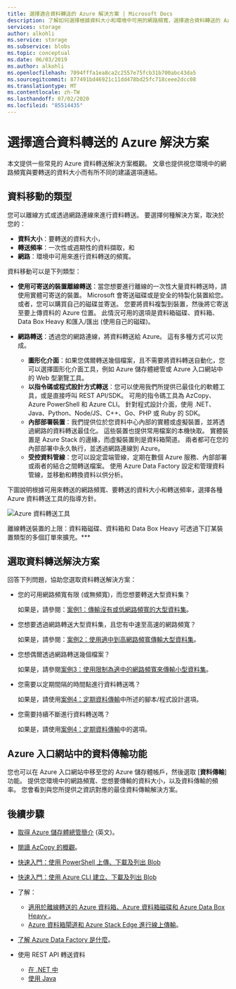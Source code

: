 ```yaml
---
title: 選擇適合資料轉送的 Azure 解決方案 | Microsoft Docs
description: 了解如何選擇根據資料大小和環境中可用的網路頻寬，選擇適合資料轉送的 Azure 解決方案
services: storage
author: alkohli
ms.service: storage
ms.subservice: blobs
ms.topic: conceptual
ms.date: 06/03/2019
ms.author: alkohli
ms.openlocfilehash: 7094fffa1ea8ca2c2557e75fcb31b700abc43da5
ms.sourcegitcommit: 877491bd46921c11dd478bd25fc718ceee2dcc08
ms.translationtype: MT
ms.contentlocale: zh-TW
ms.lasthandoff: 07/02/2020
ms.locfileid: "85514435"
---
```

# <a name="choose-an-azure-solution-for-data-transfer"></a>選擇適合資料轉送的 Azure 解決方案

本文提供一些常見的 Azure 資料轉送解決方案概觀。 文章也提供視您環境中的網路頻寬與要轉送的資料大小而有所不同的建議選項連結。

## <a name="types-of-data-movement"></a>資料移動的類型

您可以離線方式或透過網路連線來進行資料轉送。 要選擇何種解決方案，取決於您的：

- **資料大小**：要轉送的資料大小，
- **轉送頻率**：一次性或週期性的資料擷取，和
- **網路**：環境中可用來進行資料轉送的頻寬。

資料移動可以是下列類型：

- **使用可寄送的裝置離線轉送**：當您想要進行離線的一次性大量資料轉送時，請使用實體可寄送的裝置。 Microsoft 會寄送磁碟或是安全的特製化裝置給您。 或者，您可以購買自己的磁碟並寄送。 您要將資料複製到裝置，然後將它寄送至要上傳資料的 Azure 位置。  此情況可用的選項是資料箱磁碟、資料箱、Data Box Heavy 和匯入/匯出 (使用自己的磁碟)。

- **網路轉送**：透過您的網路連線，將資料轉送給 Azure。 這有多種方式可以完成。

    - **圖形化介面**：如果您偶爾轉送幾個檔案，且不需要將資料轉送自動化，您可以選擇圖形化介面工具，例如 Azure 儲存體總管或 Azure 入口網站中的 Web 型瀏覽工具。
    - **以指令碼或程式設計方式轉送**：您可以使用我們所提供已最佳化的軟體工具，或是直接呼叫 REST API/SDK。 可用的指令碼工具為 AzCopy、Azure PowerShell 和 Azure CLI。 針對程式設計介面，使用 .NET、Java、Python、Node/JS、C++、Go、PHP 或 Ruby 的 SDK。
    - **內部部署裝置**：我們提供位於您資料中心內部的實體或虛擬裝置，並將透過網路的資料轉送最佳化。 這些裝置也提供常用檔案的本機快取。 實體裝置是 Azure Stack 的邊緣，而虛擬裝置則是資料箱閘道。 兩者都可在您的內部部署中永久執行，並透過網路連線到 Azure。
    - **受控資料管線**：您可以設定雲端管線，定期在數個 Azure 服務、內部部署或兩者的結合之間轉送檔案。 使用 Azure Data Factory 設定和管理資料管線，並移動和轉換資料以供分析。

下圖說明根據可用來轉送的網路頻寬、要轉送的資料大小和轉送頻率，選擇各種 Azure 資料轉送工具的指導方針。

![Azure 資料轉送工具](media/storage-choose-data-transfer-solution/azure-data-transfer-options-3.png)

離線轉送裝置的上限：資料箱磁碟、資料箱和 Data Box Heavy 可透過下訂某裝置類型的多個訂單來擴充。***

## <a name="selecting-a-data-transfer-solution"></a>選取資料轉送解決方案

回答下列問題，協助您選取資料轉送解決方案：

- 您的可用網路頻寬有限 (或無頻寬)，而您想要轉送大型資料集？
  
    如果是，請參閱：[案例1：傳輸沒有或低網路頻寬的大型資料集](storage-solution-large-dataset-low-network.md)。
- 您想要透過網路轉送大型資料集，且您有中速至高速的網路頻寬？

    如果是，請參閱：[案例2：使用適中到高網路頻寬傳輸大型資料集](storage-solution-large-dataset-moderate-high-network.md)。
- 您想偶爾透過網路轉送幾個檔案？

    如果是，請參閱[案例3：使用限制為適中的網路頻寬來傳輸小型資料集](storage-solution-small-dataset-low-moderate-network.md)。
- 您需要以定期間隔的時間點進行資料轉送嗎？

    如果是，請使用[案例4：定期資料傳輸](storage-solution-periodic-data-transfer.md)中所述的腳本/程式設計選項。
- 您需要持續不斷進行資料轉送嗎？

    如果是，請使用[案例4：定期資料傳輸](storage-solution-periodic-data-transfer.md)中的選項。

## <a name="data-transfer-feature-in-azure-portal"></a>Azure 入口網站中的資料傳輸功能

您也可以在 Azure 入口網站中移至您的 Azure 儲存體帳戶，然後選取 [**資料傳輸**] 功能。 提供您環境中的網路頻寬、您想要傳輸的資料大小，以及資料傳輸的頻率。 您會看到與您所提供之資訊對應的最佳資料傳輸解決方案。 

## <a name="next-steps"></a>後續步驟

- [取得 Azure 儲存體總管簡介](https://azure.microsoft.com/resources/videos/introduction-to-microsoft-azure-storage-explorer/) \(英文\)。
- [閱讀 AzCopy 的概觀](https://docs.microsoft.com/azure/storage/common/storage-use-azcopy-v10)。
- [快速入門：使用 PowerShell 上傳、下載及列出 Blob](../blobs/storage-quickstart-blobs-powershell.md)
- [快速入門：使用 Azure CLI 建立、下載及列出 Blob](../blobs/storage-quickstart-blobs-cli.md)
- 了解：

    - [適用於離線轉送的 Azure 資料箱、Azure 資料箱磁碟和 Azure Data Box Heavy ](https://docs.microsoft.com/azure/databox/)。
    - [Azure 資料箱閘道和 Azure Stack Edge 進行線上傳輸](https://docs.microsoft.com/azure/databox-online/)。
- [了解 Azure Data Factory 是什麼](https://docs.microsoft.com/azure/data-factory/copy-activity-overview)。
- 使用 REST API 轉送資料

    - [在 .NET 中](https://docs.microsoft.com/dotnet/api/overview/azure/storage)
    - [使用 Java](https://docs.microsoft.com/java/api/overview/azure/storage)
